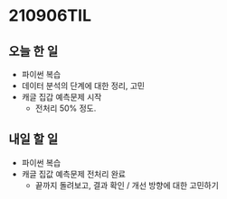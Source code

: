 # 210906TIL

## 오늘 한 일
- 파이썬 복습
- 데이터 분석의 단계에 대한 정리, 고민
- 캐글 집갑 예측문제 시작
	- 전처리 50% 정도.

## 내일 할 일
- 파이썬 복습
- 캐글 집값 예측문제 전처리 완료
	- 끝까지 돌려보고, 결과 확인 / 개선 방향에 대한 고민하기
